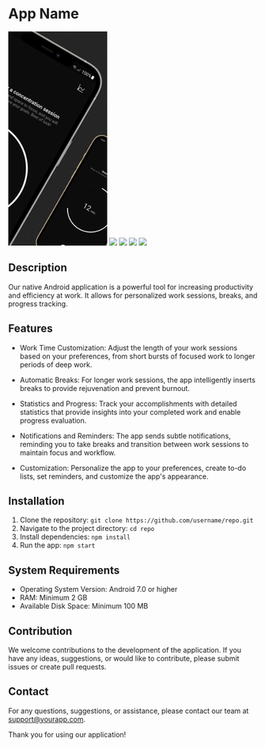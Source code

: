 # App Name
<p float="left">
  <img src="screenshots/Hotpot_1.png" width="200" />
  <img src="screenshots/Hotpot_2.png" width="200" /> 
  <img src="screenshots/Hotpot_3.png" width="200" />
  <img src="screenshots/Hotpot_4.png" width="200" />
  <img src="screenshots/Hotpot_5.png" width="200" />
</p>

## Description
Our native Android application is a powerful tool for increasing productivity and efficiency at work. It allows for personalized work sessions, breaks, and progress tracking.

## Features

- Work Time Customization: Adjust the length of your work sessions based on your preferences, from short bursts of focused work to longer periods of deep work.

- Automatic Breaks: For longer work sessions, the app intelligently inserts breaks to provide rejuvenation and prevent burnout.

- Statistics and Progress: Track your accomplishments with detailed statistics that provide insights into your completed work and enable progress evaluation.

- Notifications and Reminders: The app sends subtle notifications, reminding you to take breaks and transition between work sessions to maintain focus and workflow.

- Customization: Personalize the app to your preferences, create to-do lists, set reminders, and customize the app's appearance.

## Installation

1. Clone the repository: `git clone https://github.com/username/repo.git`
2. Navigate to the project directory: `cd repo`
3. Install dependencies: `npm install`
4. Run the app: `npm start`

## System Requirements

- Operating System Version: Android 7.0 or higher
- RAM: Minimum 2 GB
- Available Disk Space: Minimum 100 MB

## Contribution

We welcome contributions to the development of the application. If you have any ideas, suggestions, or would like to contribute, please submit issues or create pull requests.

## Contact

For any questions, suggestions, or assistance, please contact our team at support@yourapp.com.

Thank you for using our application!

